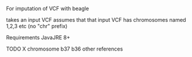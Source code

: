 For imputation of VCF with beagle

takes an input VCF
assumes that that input VCF has chromosomes named 1,2,3 etc (no "chr" prefix)

Requirements
JavaJRE 8+

TODO
X chromosome
b37 
b36
other references
